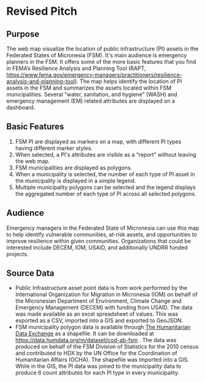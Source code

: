 # Revised Pitch

## Purpose
The web map visualize the location of public infrastructure (PI) assets in the Federated States of Micronesia (FSM). It's main audience is emergency planners in the FSM. It offers some of the more basic features that you find in FEMA’s Resilience Analysis and Planning Tool (RAPT, https://www.fema.gov/emergency-managers/practitioners/resilience-analysis-and-planning-tool). The map helps identify the location of PI assets in the FSM and summarizes the assets located within FSM municipalities. Several "water, sanitation, and hygiene" (WASH) and emergency management (EM) related attributes are displayed on a dashboard.

## Basic Features
1. FSM PI are displayed as markers on a map, with different PI types having different marker styles.
1. When selected, a PI's attributes are visible as a “report” without leaving the web map.
1. FSM municipalities are displayed as polygons.
1. When a municipality is selected, the number of each type of PI asset in the municipality is displayed in a simple legend.
1. Multiple municipality polygons can be selected and the legend displays the aggregated number of each type of PI across all selected polygons.

## Audience
Emergency managers in the Federated State of Micronesia can use this map to help identify vulnerable communities, at-risk assets, and opportunities to improve resilience within given communities. Organizations that could be interested include DECEM, IOM, USAID, and additionally UNDRR funded projects.

## Source Data
* Public Infrastructure asset point data is from work performed by the International Organization for Migration in Micronesia (IOM) on behalf of the Micronesian Department of Environment, Climate Change and Emergency Management (DECEM) with funding from USAID. The data was made available as an excel spreadsheet of values. This was exported as a CSV, imported into a GIS and exported to GeoJSON.
* FSM municipality polygon data is available through [The Humanitarian Data Exchange](https://data.humdata.org/) as a shapefile. It can be downloaded at https://data.humdata.org/m/dataset/cod-ab-fsm . The data was produced on behalf of the FSM Division of Statistics for the 2010 census and contributed to HDX by the UN Office for the Coordination of Humanitarian Affairs (OCHA). The shapefile was imported into a GIS. While in the GIS, the PI data was joined to the municipality data to produce 6 count attributes for each PI type in every municipality.
